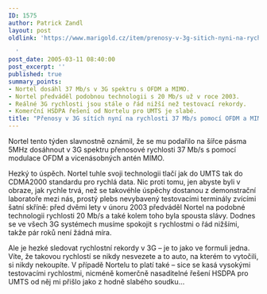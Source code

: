 ```yaml
---
ID: 1575
author: Patrick Zandl
layout: post
oldlink: 'https://www.marigold.cz/item/prenosy-v-3g-sitich-nyni-na-rychlosti-37-mb-s-pomoci-ofdm-a-mimo

  '
post_date: 2005-03-11 08:40:00
post_excerpt: ''
published: true
summary_points:
- Nortel dosáhl 37 Mb/s v 3G spektru s OFDM a MIMO.
- Nortel předváděl podobnou technologii s 20 Mb/s už v roce 2003.
- Reálné 3G rychlosti jsou stále o řád nižší než testovací rekordy.
- Komerční HSDPA řešení od Nortelu pro UMTS je slabé.
title: "Přenosy v 3G sítích nyní na rychlosti 37 Mb/s pomocí OFDM a MIMO"
---
```


<p>Nortel tento týden slavnostně oznámil, že se mu podařilo na šířce pásma 5MHz dosáhnout v 3G spektru přenosové rychlosti 37 Mb/s s pomocí modulace OFDM a vicenásobných antén MIMO.</p>

<p>Hezký to úspěch. Nortel tuhle svoji technologii tlačí jak do UMTS tak do CDMA2000 standardu pro rychlá data. Nic proti tomu, jen abyste byli v obraze, jak rychle trvá, než se takovéhle úspěchy dostanou z demonstrační laboratoře mezi nás, prostý plebs nevybavený testovacími terminály zvícími šatní skříně: před dvěmi lety v únoru 2003 předváděl Nortel na podobné technologii rychlosti 20 Mb/s a také kolem toho byla spousta slávy. Dodnes se ve všech 3G systémech musíme spokojit s rychlostmi o řád nižšími, takže pár roků není žádná míra. </p>

<p>Ale je hezké sledovat rychlostní rekordy v 3G – je to jako ve formuli jedna. Víte, že takovou rychlostí se nikdy nesvezete a to auto, na kterém to vytočili, si nikdy nekoupíte. V případě Nortelu to platí také – sice se kasá vysokými testovacími rychlostmi, nicméně komerčně nasaditelné řešení HSDPA pro UMTS od něj mi přišlo jako z hodně slabého soudku...
</p>
